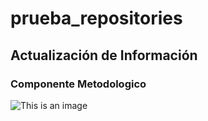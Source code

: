 # prueba_repositories

## Actualización de Información

### Componente Metodologico

![This is an image](https://myoctocat.com/assets/images/base-octocat.svg)
